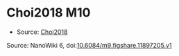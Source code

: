 <a name="material" />

# Choi2018 M10
<script type="application/ld+json">
  {
    "@context": "https://schema.org/",
    "@type": "ChemicalSubstance",
    "@id": "https://egonw.github.io/nanowiki/nanowiki521.html#material",
    "http://purl.org/dc/terms/conformsTo":
      {
        "@type": "CreativeWork",
        "@id": "https://bioschemas.org/profiles/ChemicalSubstance/0.4-RELEASE/"
      },
    "identfier": "521",
    "name": "Choi2018 M10",
    "url": "https://egonw.github.io/nanowiki/nanowiki521.html#material",
    "sameAs": "http://127.0.0.1/mediawiki/index.php/Special:URIResolver/Choi2018_M10"
  }
</script>


* Source: [Choi2018](Choi2018.md)


Source: NanoWiki 6, doi:[10.6084/m9.figshare.11897205.v1](https://doi.org/10.6084/m9.figshare.11897205.v1)
